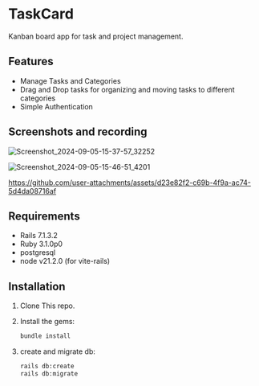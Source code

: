 # TaskCard

Kanban board app for task and project management.

## Features

- Manage Tasks and Categories
- Drag and Drop tasks for organizing and moving tasks to different categories
- Simple Authentication


## Screenshots and recording

![Screenshot_2024-09-05-15-37-57_32252](https://github.com/user-attachments/assets/e5aa4bbc-61e5-4dfc-9343-4009cfcbf92e)

![Screenshot_2024-09-05-15-46-51_4201](https://github.com/user-attachments/assets/fa5ba972-b789-4eae-8384-933b959a6cda)

https://github.com/user-attachments/assets/d23e82f2-c69b-4f9a-ac74-5d4da08716af




## Requirements

- Rails 7.1.3.2 
- Ruby 3.1.0p0
- postgresql
- node v21.2.0 (for vite-rails)

## Installation

1. Clone This repo.
2. Install the gems:

   ```sh
   bundle install
   ```
3. create and migrate db:
   ```sh
   rails db:create
   rails db:migrate
   ```
